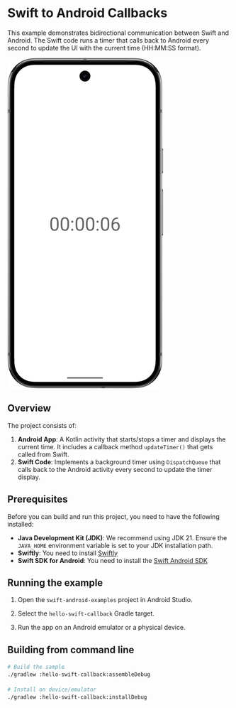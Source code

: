 # Swift to Android Callbacks

This example demonstrates bidirectional communication between Swift and Android. The Swift code runs a timer that calls back to Android every second to update the UI with the current time (HH:MM:SS format).

![Screenshot](screenshot.png)

## Overview

The project consists of:

1. **Android App**: A Kotlin activity that starts/stops a timer and displays the current time. It includes a callback method `updateTimer()` that gets called from Swift.
2. **Swift Code**: Implements a background timer using `DispatchQueue` that calls back to the Android activity every second to update the timer display.

## Prerequisites

Before you can build and run this project, you need to have the following installed:

* **Java Development Kit (JDK)**: We recommend using JDK 21. Ensure the `JAVA_HOME` environment variable is set to your JDK installation path.
* **Swiftly**: You need to install [Swiftly](https://www.swift.org/install/)
* **Swift SDK for Android**: You need to install the [Swift Android SDK](https://github.com/swift-android-sdk/swift-android-sdk/releases)

## Running the example

1. Open the `swift-android-examples` project in Android Studio.

2. Select the `hello-swift-callback` Gradle target.

3. Run the app on an Android emulator or a physical device.

## Building from command line

```bash
# Build the sample
./gradlew :hello-swift-callback:assembleDebug

# Install on device/emulator
./gradlew :hello-swift-callback:installDebug
```
